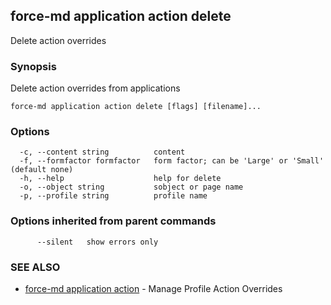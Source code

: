 ## force-md application action delete

Delete action overrides

### Synopsis

Delete action overrides from applications

```
force-md application action delete [flags] [filename]...
```

### Options

```
  -c, --content string          content
  -f, --formfactor formfactor   form factor; can be 'Large' or 'Small' (default none)
  -h, --help                    help for delete
  -o, --object string           sobject or page name
  -p, --profile string          profile name
```

### Options inherited from parent commands

```
      --silent   show errors only
```

### SEE ALSO

* [force-md application action](force-md_application_action.md)	 - Manage Profile Action Overrides 

